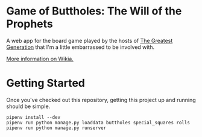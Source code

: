 # Game of Buttholes: The Will of the Prophets

A web app for the board game played by the hosts of [The Greatest Generation](http://gagh.biz) that I'm a little embarrassed to be involved with.

[More information on Wikia.](http://greatestgen.wikia.com/wiki/DS9_Board_Game_(Game_of_Buttholes))

# Getting Started

Once you've checked out this repository, getting this project up and running should be simple.

    pipenv install --dev
    pipenv run python manage.py loaddata buttholes special_squares rolls
    pipenv run python manage.py runserver
